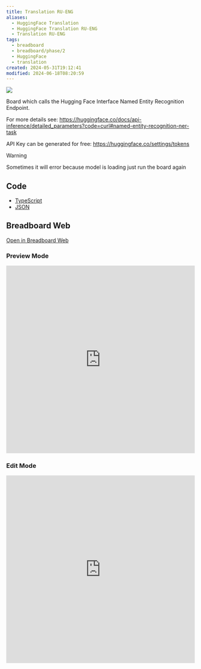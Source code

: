 ```yaml
---
title: Translation RU-ENG
aliases:
  - HuggingFace Translation
  - HuggingFace Translation RU-ENG
  - Translation RU-ENG
tags:
  - breadboard
  - breadboard/phase/2
  - HuggingFace
  - translation
created: 2024-05-31T19:12:41
modified: 2024-06-18T08:20:59
---
```


![](https://youtu.be/fBUiGLX8zkc)

Board which calls the Hugging Face Interface Named Entity Recognition Endpoint.

For more details see: <https://huggingface.co/docs/api-inference/detailed_parameters?code=curl#named-entity-recognition-ner-task>

API Key can be generated for free: <https://huggingface.co/settings/tokens>

> [!warning]
> Sometimes it will error because model is loading just run the board again

## Code

- [TypeScript](https://github.com/ExaDev/breadboard-examples/blob/main/src/examples/translation-RU-ENG/index.ts)
- [JSON](https://github.com/ExaDev/breadboard-examples/blob/main/src/examples/translation-RU-ENG/board.json)

## Breadboard Web

[Open in Breadboard Web](https://breadboard-ai.web.app/?board=https://raw.githubusercontent.com/ExaDev/breadboard-examples/main/src/examples/translation-RU-ENG/board.json)

### Preview Mode

<iframe src="https://breadboard-ai.web.app/?board=https://raw.githubusercontent.com/ExaDev/breadboard-examples/main/src/examples/translation-RU-ENG/board.json&embed" style="width: 100%; height: 500px; border: 0;"></iframe>

### Edit Mode

<iframe src="https://breadboard-ai.web.app/?board=https://raw.githubusercontent.com/ExaDev/breadboard-examples/main/src/examples/translation-RU-ENG/board.json" style="width: 100%; height: 500px; border: 0;"></iframe>
